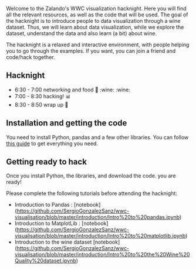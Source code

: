Welcome  to the Zalando's WWC visualization hacknight. Here you will find all the relevant resources, as well as the code that will be used. The goal of the hacknight is to introduce people to data visualization through a wine dataset. Thus, we will learn about data visualization, while we explore the dataset, understand the data and also learn (a bit) about wine. 

The hacknight is a relaxed and interactive environment, with people helping you to go through the examples. If you want, you can join a friend and code/hack together.

## Hacknight
* 6:30 - 7:00 networking and food :pizza: :wine: :wine:
* 7:00 - 8:30 hacking! :bar_chart:
* 8:30 - 8:50 wrap up  :clap:


## Installation and getting the code

You need to install Python, pandas and a few other libraries. You can follow [this guide](https://github.com/SergioGonzalezSanz/wwc-visualisation/blob/master/install.md) to get everything you need. 


## Getting ready to hack

Once you install Python, the libraries, and download the code. you are ready!

Please complete the following tutorials before attending the hacknight:


* Introduction to Pandas : [notebook]  (https://github.com/SergioGonzalezSanz/wwc-visualisation/blob/master/introduction/Intro%20to%20pandas.ipynb)
* Introduction to MatplotLib : [notebook]  (https://github.com/SergioGonzalezSanz/wwc-visualisation/blob/master/introduction/Intro%20to%20matplotlib.ipynb)
* Introduction to the wine dataset [notebook] (https://github.com/SergioGonzalezSanz/wwc-visualisation/blob/master/introduction/Intro%20to%20the%20Wine%20Quality%20dataset.ipynb)





